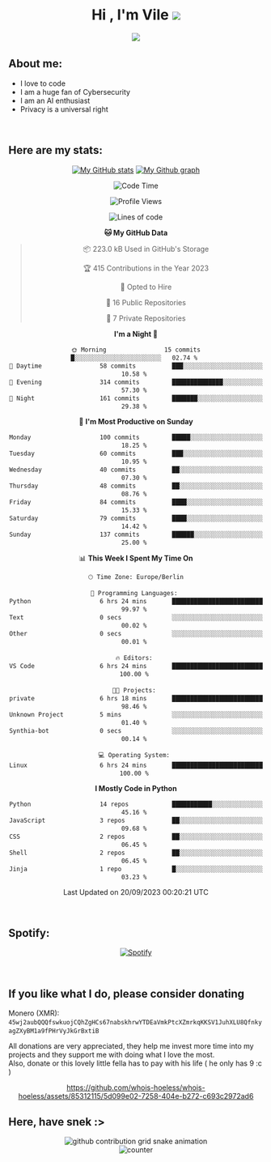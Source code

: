 <h1 align="center">Hi , I'm Vile <img src="https://media.giphy.com/media/hvRJCLFzcasrR4ia7z/giphy.gif" width="35"></h1>
<p align="center">
  <a href="https://github.com/vilehalation"><img src="https://readme-typing-svg.demolab.com?font=Roboto+Mono&weight=300&size=28&duration=4000&pause=100&color=C109F7&center=true&vCenter=true&width=580&height=127&lines=I'm+a+programmer;I'm+an+AI+enthusiast;I'm+a+big+fan+of+Neural+Networks;I'm+interested+in+Computer+Science;I+love+Cybersecurity;By+the+way+I+use+Arch+%F0%9F%92%80"></a>
</p>

## About me:

- I love to code
- I am a huge fan of Cybersecurity
- I am an AI enthusiast
- Privacy is a universal right

<br>

## Here are my stats:

<div align="center">
    
 [![My GitHub stats](https://github-readme-stats.vercel.app/api?username=vilehalation&count_private=true&show_icons=true&theme=radical)](https://github.com/vilehalation)
 [![My Github graph](http://github-profile-summary-cards.vercel.app/api/cards/profile-details?username=vilehalation&theme=radical)](https://github.com/vilehalation)

<!--START_SECTION:waka-->
![Code Time](http://img.shields.io/badge/Code%20Time-144%20hrs%2011%20mins-blue)

![Profile Views](http://img.shields.io/badge/Profile%20Views-14-blue)

![Lines of code](https://img.shields.io/badge/From%20Hello%20World%20I%27ve%20Written-37.2%20thousand%20lines%20of%20code-blue)

**🐱 My GitHub Data** 

> 📦 223.0 kB Used in GitHub's Storage 
 > 
> 🏆 415 Contributions in the Year 2023
 > 
> 💼 Opted to Hire
 > 
> 📜 16 Public Repositories 
 > 
> 🔑 7 Private Repositories 
 > 
**I'm a Night 🦉** 

```text
🌞 Morning                15 commits          █░░░░░░░░░░░░░░░░░░░░░░░░   02.74 % 
🌆 Daytime                58 commits          ███░░░░░░░░░░░░░░░░░░░░░░   10.58 % 
🌃 Evening                314 commits         ██████████████░░░░░░░░░░░   57.30 % 
🌙 Night                  161 commits         ███████░░░░░░░░░░░░░░░░░░   29.38 % 
```
📅 **I'm Most Productive on Sunday** 

```text
Monday                   100 commits         █████░░░░░░░░░░░░░░░░░░░░   18.25 % 
Tuesday                  60 commits          ███░░░░░░░░░░░░░░░░░░░░░░   10.95 % 
Wednesday                40 commits          ██░░░░░░░░░░░░░░░░░░░░░░░   07.30 % 
Thursday                 48 commits          ██░░░░░░░░░░░░░░░░░░░░░░░   08.76 % 
Friday                   84 commits          ████░░░░░░░░░░░░░░░░░░░░░   15.33 % 
Saturday                 79 commits          ████░░░░░░░░░░░░░░░░░░░░░   14.42 % 
Sunday                   137 commits         ██████░░░░░░░░░░░░░░░░░░░   25.00 % 
```


📊 **This Week I Spent My Time On** 

```text
🕑︎ Time Zone: Europe/Berlin

💬 Programming Languages: 
Python                   6 hrs 24 mins       █████████████████████████   99.97 % 
Text                     0 secs              ░░░░░░░░░░░░░░░░░░░░░░░░░   00.02 % 
Other                    0 secs              ░░░░░░░░░░░░░░░░░░░░░░░░░   00.01 % 

🔥 Editors: 
VS Code                  6 hrs 24 mins       █████████████████████████   100.00 % 

🐱‍💻 Projects: 
private                  6 hrs 18 mins       █████████████████████████   98.46 % 
Unknown Project          5 mins              ░░░░░░░░░░░░░░░░░░░░░░░░░   01.40 % 
Synthia-bot              0 secs              ░░░░░░░░░░░░░░░░░░░░░░░░░   00.14 % 

💻 Operating System: 
Linux                    6 hrs 24 mins       █████████████████████████   100.00 % 
```

**I Mostly Code in Python** 

```text
Python                   14 repos            ███████████░░░░░░░░░░░░░░   45.16 % 
JavaScript               3 repos             ██░░░░░░░░░░░░░░░░░░░░░░░   09.68 % 
CSS                      2 repos             ██░░░░░░░░░░░░░░░░░░░░░░░   06.45 % 
Shell                    2 repos             ██░░░░░░░░░░░░░░░░░░░░░░░   06.45 % 
Jinja                    1 repo              █░░░░░░░░░░░░░░░░░░░░░░░░   03.23 % 
```




 Last Updated on 20/09/2023 00:20:21 UTC
<!--END_SECTION:waka-->
</div>
<br>

## Spotify:

<div align="center">

[![Spotify](https://whois-hoeless.vercel.app/api/spotify?background_color=0d1117&border_color=090d13)](https://open.spotify.com/user/heanchenhorst)
</div>

<br>

## If you like what I do, please consider donating

Monero (XMR): ```45wj2aubQQQfswkuojCQhZgHCs67nabskhrwYTDEaVmkPtcXZmrkqKKSV1JuhXLU8QfnkyagZXyBM1a9fPHrVyJkGrBxtiB```

All donations are very appreciated, they help me invest more time into my projects and they support me with doing what I love the most.  
Also, donate or this lovely little fella has to pay with his life (  he only has 9 :c  )

<div align="center">


https://github.com/whois-hoeless/whois-hoeless/assets/85312115/5d099e02-7258-404e-b272-c693c2972ad6


</div>

## Here, have snek :>
<div align="center">
<picture>
  <source media="(prefers-color-scheme: dark)" srcset="https://raw.githubusercontent.com/whois-hoeless/whois-hoeless/output/github-contribution-grid-snake-dark.svg">
  <source media="(prefers-color-scheme: light)" srcset="https://raw.githubusercontent.com/whois-hoeless/whois-hoeless/output/github-contribution-grid-snake.svg">
  <img alt="github contribution grid snake animation" src="https://raw.githubusercontent.com/whois-hoeless/whois-hoeless/output/github-contribution-grid-snake.svg">
</div>

<div align="center">
  <img src="https://moe-counter.glitch.me/get/@hoeless_count?theme=rule34" alt="counter" />
</div>
